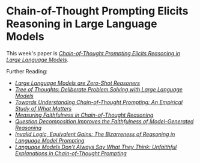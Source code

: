 # Chain-of-Thought Prompting Elicits Reasoning in Large Language Models

This week's paper is [*Chain-of-Thought Prompting Elicits Reasoning in Large Language Models*](https://arxiv.org/abs/2201.11903).

Further Reading:
- [*Large Language Models are Zero-Shot Reasoners*](https://arxiv.org/abs/2205.11916)
- [*Tree of Thoughts: Deliberate Problem Solving with Large Language Models*](https://arxiv.org/abs/2305.10601)
- [*Towards Understanding Chain-of-Thought Prompting: An Empirical Study of What Matters*](https://arxiv.org/abs/2212.10001)
- [*Measuring Faithfulness in Chain-of-Thought Reasoning*](https://arxiv.org/abs/2307.13702)
- [*Question Decomposition Improves the Faithfulness of Model-Generated Reasoning*](https://arxiv.org/abs/2307.11768)
- [*Invalid Logic, Equivalent Gains: The Bizarreness of Reasoning in Language Model Prompting*](https://arxiv.org/abs/2307.10573)
- [*Language Models Don't Always Say What They Think: Unfaithful Explanations in Chain-of-Thought Prompting*](https://arxiv.org/abs/2305.04388)